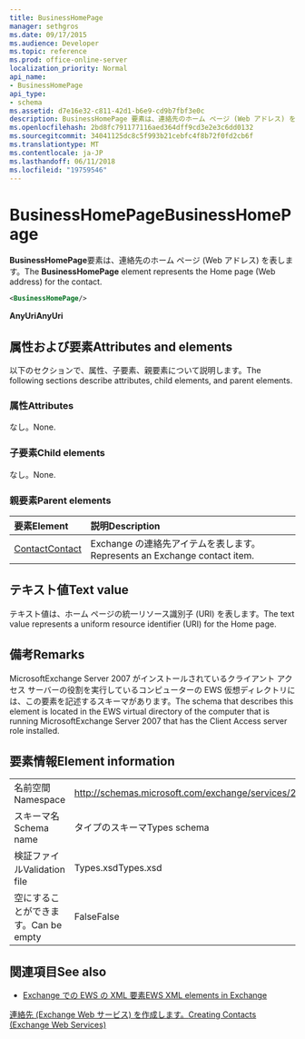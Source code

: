 ```yaml
---
title: BusinessHomePage
manager: sethgros
ms.date: 09/17/2015
ms.audience: Developer
ms.topic: reference
ms.prod: office-online-server
localization_priority: Normal
api_name:
- BusinessHomePage
api_type:
- schema
ms.assetid: d7e16e32-c811-42d1-b6e9-cd9b7fbf3e0c
description: BusinessHomePage 要素は、連絡先のホーム ページ (Web アドレス) を表します。
ms.openlocfilehash: 2bd8fc791177116aed364dff9cd3e2e3c6dd0132
ms.sourcegitcommit: 34041125dc8c5f993b21cebfc4f8b72f0fd2cb6f
ms.translationtype: MT
ms.contentlocale: ja-JP
ms.lasthandoff: 06/11/2018
ms.locfileid: "19759546"
---
```

# <a name="businesshomepage"></a><span data-ttu-id="cd892-103">BusinessHomePage</span><span class="sxs-lookup"><span data-stu-id="cd892-103">BusinessHomePage</span></span>

<span data-ttu-id="cd892-104">**BusinessHomePage**要素は、連絡先のホーム ページ (Web アドレス) を表します。</span><span class="sxs-lookup"><span data-stu-id="cd892-104">The **BusinessHomePage** element represents the Home page (Web address) for the contact.</span></span> 
  
```xml
<BusinessHomePage/>
```

 <span data-ttu-id="cd892-105">**AnyUri**</span><span class="sxs-lookup"><span data-stu-id="cd892-105">**AnyUri**</span></span>
## <a name="attributes-and-elements"></a><span data-ttu-id="cd892-106">属性および要素</span><span class="sxs-lookup"><span data-stu-id="cd892-106">Attributes and elements</span></span>

<span data-ttu-id="cd892-107">以下のセクションで、属性、子要素、親要素について説明します。</span><span class="sxs-lookup"><span data-stu-id="cd892-107">The following sections describe attributes, child elements, and parent elements.</span></span>
  
### <a name="attributes"></a><span data-ttu-id="cd892-108">属性</span><span class="sxs-lookup"><span data-stu-id="cd892-108">Attributes</span></span>

<span data-ttu-id="cd892-109">なし。</span><span class="sxs-lookup"><span data-stu-id="cd892-109">None.</span></span>
  
### <a name="child-elements"></a><span data-ttu-id="cd892-110">子要素</span><span class="sxs-lookup"><span data-stu-id="cd892-110">Child elements</span></span>

<span data-ttu-id="cd892-111">なし。</span><span class="sxs-lookup"><span data-stu-id="cd892-111">None.</span></span>
  
### <a name="parent-elements"></a><span data-ttu-id="cd892-112">親要素</span><span class="sxs-lookup"><span data-stu-id="cd892-112">Parent elements</span></span>

|<span data-ttu-id="cd892-113">**要素**</span><span class="sxs-lookup"><span data-stu-id="cd892-113">**Element**</span></span>|<span data-ttu-id="cd892-114">**説明**</span><span class="sxs-lookup"><span data-stu-id="cd892-114">**Description**</span></span>|
|:-----|:-----|
|[<span data-ttu-id="cd892-115">Contact</span><span class="sxs-lookup"><span data-stu-id="cd892-115">Contact</span></span>](contact.md) <br/> |<span data-ttu-id="cd892-116">Exchange の連絡先アイテムを表します。</span><span class="sxs-lookup"><span data-stu-id="cd892-116">Represents an Exchange contact item.</span></span>  <br/> |
   
## <a name="text-value"></a><span data-ttu-id="cd892-117">テキスト値</span><span class="sxs-lookup"><span data-stu-id="cd892-117">Text value</span></span>

<span data-ttu-id="cd892-118">テキスト値は、ホーム ページの統一リソース識別子 (URI) を表します。</span><span class="sxs-lookup"><span data-stu-id="cd892-118">The text value represents a uniform resource identifier (URI) for the Home page.</span></span>
  
## <a name="remarks"></a><span data-ttu-id="cd892-119">備考</span><span class="sxs-lookup"><span data-stu-id="cd892-119">Remarks</span></span>

<span data-ttu-id="cd892-120">MicrosoftExchange Server 2007 がインストールされているクライアント アクセス サーバーの役割を実行しているコンピューターの EWS 仮想ディレクトリには、この要素を記述するスキーマがあります。</span><span class="sxs-lookup"><span data-stu-id="cd892-120">The schema that describes this element is located in the EWS virtual directory of the computer that is running MicrosoftExchange Server 2007 that has the Client Access server role installed.</span></span>
  
## <a name="element-information"></a><span data-ttu-id="cd892-121">要素情報</span><span class="sxs-lookup"><span data-stu-id="cd892-121">Element information</span></span>

|||
|:-----|:-----|
|<span data-ttu-id="cd892-122">名前空間</span><span class="sxs-lookup"><span data-stu-id="cd892-122">Namespace</span></span>  <br/> |http://schemas.microsoft.com/exchange/services/2006/types  <br/> |
|<span data-ttu-id="cd892-123">スキーマ名</span><span class="sxs-lookup"><span data-stu-id="cd892-123">Schema name</span></span>  <br/> |<span data-ttu-id="cd892-124">タイプのスキーマ</span><span class="sxs-lookup"><span data-stu-id="cd892-124">Types schema</span></span>  <br/> |
|<span data-ttu-id="cd892-125">検証ファイル</span><span class="sxs-lookup"><span data-stu-id="cd892-125">Validation file</span></span>  <br/> |<span data-ttu-id="cd892-126">Types.xsd</span><span class="sxs-lookup"><span data-stu-id="cd892-126">Types.xsd</span></span>  <br/> |
|<span data-ttu-id="cd892-127">空にすることができます。</span><span class="sxs-lookup"><span data-stu-id="cd892-127">Can be empty</span></span>  <br/> |<span data-ttu-id="cd892-128">False</span><span class="sxs-lookup"><span data-stu-id="cd892-128">False</span></span>  <br/> |
   
## <a name="see-also"></a><span data-ttu-id="cd892-129">関連項目</span><span class="sxs-lookup"><span data-stu-id="cd892-129">See also</span></span>



- [<span data-ttu-id="cd892-130">Exchange での EWS の XML 要素</span><span class="sxs-lookup"><span data-stu-id="cd892-130">EWS XML elements in Exchange</span></span>](ews-xml-elements-in-exchange.md)


[<span data-ttu-id="cd892-131">連絡先 (Exchange Web サービス) を作成します。</span><span class="sxs-lookup"><span data-stu-id="cd892-131">Creating Contacts (Exchange Web Services)</span></span>](http://msdn.microsoft.com/library/4845917e-70d1-481c-bbd7-011ec6571789%28Office.15%29.aspx)

